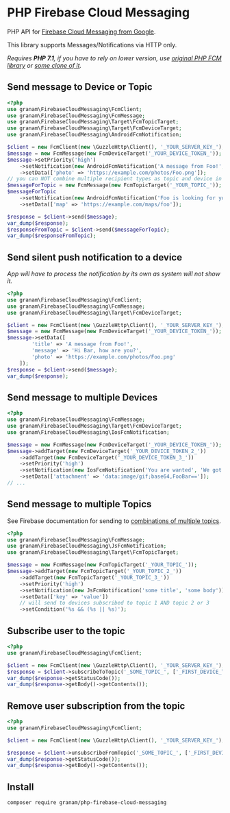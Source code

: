 # PHP Firebase Cloud Messaging
PHP API for [Firebase Cloud Messaging from Google](https://firebase.google.com/docs/).

This library supports Messages/Notifications via HTTP only.

*Requires **PHP 7.1**, if you have to rely on lower version, use [original PHP FCM library](https://github.com/sngrl/php-firebase-cloud-messaging) or [some clone of it](https://github.com/sngrl/php-firebase-cloud-messaging/network).*

## Send message to Device or Topic

```php
<?php
use granam\FirebaseCloudMessaging\FcmClient;
use granam\FirebaseCloudMessaging\FcmMessage;
use granam\FirebaseCloudMessaging\Target\FcmTopicTarget;
use granam\FirebaseCloudMessaging\Target\FcmDeviceTarget;
use granam\FirebaseCloudMessaging\AndroidFcmNotification;

$client = new FcmClient(new \GuzzleHttp\Client(), '_YOUR_SERVER_KEY_');
$message = new FcmMessage(new FcmDeviceTarget('_YOUR_DEVICE_TOKEN_'));
$message->setPriority('high')
    ->setNotification(new AndroidFcmNotification('A message from Foo!', 'Hi Bar, how are you?'))
    ->setData(['photo' => 'https://example.com/photos/Foo.png']);
// you can NOT combine multiple recipient types as topic and device in a single message
$messageForTopic = new FcmMessage(new FcmTopicTarget('_YOUR_TOPIC_'));
$messageForTopic
    ->setNotification(new AndroidFcmNotification('Foo is looking for you!', 'Here you are!'))
    ->setData(['map' => 'https://example.com/maps/foo']);

$response = $client->send($message);
var_dump($response);
$responseFromTopic = $client->send($messageForTopic);
var_dump($responseFromTopic);
```

## Send silent push notification to a device

*App will have to process the notification by its own as system will not show it.*

```php
<?php
use granam\FirebaseCloudMessaging\FcmClient;
use granam\FirebaseCloudMessaging\FcmMessage;
use granam\FirebaseCloudMessaging\Target\FcmDeviceTarget;

$client = new FcmClient(new \GuzzleHttp\Client(), '_YOUR_SERVER_KEY_');
$message = new FcmMessage(new FcmDeviceTarget('_YOUR_DEVICE_TOKEN_'));
$message->setData([
        'title' => 'A message from Foo!',
        'message' => 'Hi Bar, how are you?',
        'photo' => 'https://example.com/photos/Foo.png'
    ]);
$response = $client->send($message);
var_dump($response);
```

## Send message to multiple Devices

```php
<?php
use granam\FirebaseCloudMessaging\FcmMessage;
use granam\FirebaseCloudMessaging\Target\FcmDeviceTarget;
use granam\FirebaseCloudMessaging\IosFcmNotification;

$message = new FcmMessage(new FcmDeviceTarget('_YOUR_DEVICE_TOKEN_'));
$message->addTarget(new FcmDeviceTarget('_YOUR_DEVICE_TOKEN_2_'))
    ->addTarget(new FcmDeviceTarget('_YOUR_DEVICE_TOKEN_3_'))
    ->setPriority('high')
    ->setNotification(new IosFcmNotification('You are wanted', 'We got some issue here, where are you? We need you.'))
    ->setData(['attachment' => 'data:image/gif;base64,FooBar==']);
// ...
```

## Send message to multiple Topics

See Firebase documentation for sending to [combinations of multiple topics](https://firebase.google.com/docs/cloud-messaging/topic-messaging#sending_topic_messages_from_the_server).

```php
<?php
use granam\FirebaseCloudMessaging\FcmMessage;
use granam\FirebaseCloudMessaging\JsFcmNotification;
use granam\FirebaseCloudMessaging\Target\FcmTopicTarget;

$message = new FcmMessage(new FcmTopicTarget('_YOUR_TOPIC_'));
$message->addTarget(new FcmTopicTarget('_YOUR_TOPIC_2_'))
    ->addTarget(new FcmTopicTarget('_YOUR_TOPIC_3_'))
    ->setPriority('high')
    ->setNotification(new JsFcmNotification('some title', 'some body'))
    ->setData(['key' => 'value'])
    // will send to devices subscribed to topic 1 AND topic 2 or 3
    ->setCondition('%s && (%s || %s)');
```

## Subscribe user to the topic
```php
<?php
use granam\FirebaseCloudMessaging\FcmClient;

$client = new FcmClient(new \GuzzleHttp\Client(), '_YOUR_SERVER_KEY_');
$response = $client->subscribeToTopic('_SOME_TOPIC_', ['_FIRST_DEVICE_TOKEN_', '_SECOND_DEVICE_TOKEN_']);
var_dump($response->getStatusCode());
var_dump($response->getBody()->getContents());
```

## Remove user subscription from the topic
```php
<?php
use granam\FirebaseCloudMessaging\FcmClient;

$client = new FcmClient(new \GuzzleHttp\Client(), '_YOUR_SERVER_KEY_');

$response = $client->unsubscribeFromTopic('_SOME_TOPIC_', ['_FIRST_DEVICE_TOKEN_', '_SECOND_DEVICE_TOKEN_']);
var_dump($response->getStatusCode());
var_dump($response->getBody()->getContents());
```

## Install
```
composer require granam/php-firebase-cloud-messaging
```
